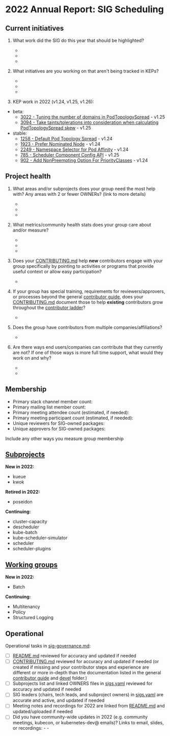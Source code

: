 # 2022 Annual Report: SIG Scheduling

## Current initiatives

1. What work did the SIG do this year that should be highlighted?

   -
   -
   -

2. What initiatives are you working on that aren't being tracked in KEPs?

   -
   -
   -



3. KEP work in 2022 (v1.24, v1.25, v1.26):
  - beta:
    - [3022 - Tuning the number of domains in PodTopologySpread](https://github.com/kubernetes/enhancements/tree/master/keps/sig-scheduling/3022-min-domains-in-pod-topology-spread) - v1.25
    - [3094 - Take taints/tolerations into consideration when calculating PodTopologySpread skew](https://github.com/kubernetes/enhancements/tree/master/keps/sig-scheduling/3094-pod-topology-spread-considering-taints) - v1.25
  - stable:
    - [1258 - Default Pod Topology Spread](https://github.com/kubernetes/enhancements/tree/master/keps/sig-scheduling/1258-default-pod-topology-spread) - v1.24
    - [1923 - Prefer Nominated Node](https://github.com/kubernetes/enhancements/tree/master/keps/sig-scheduling/1923-prefer-nominated-node) - v1.24
    - [2249 - Namespace Selector for Pod Affinity](https://github.com/kubernetes/enhancements/tree/master/keps/sig-scheduling/2249-pod-affinity-namespace-selector) - v1.24
    - [785 - Scheduler Component Config API](https://github.com/kubernetes/enhancements/tree/master/keps/sig-scheduling/785-scheduler-component-config-api) - v1.25
    - [902 - Add NonPreempting Option For PriorityClasses](https://github.com/kubernetes/enhancements/tree/master/keps/sig-scheduling/902-non-preempting-priorityclass) - v1.24


## Project health

1. What areas and/or subprojects does your group need the most help with?
   Any areas with 2 or fewer OWNERs? (link to more details)

   -
   -
   -

2. What metrics/community health stats does your group care about and/or measure?

   -
   -
   -

3. Does your [CONTRIBUTING.md] help **new** contributors engage with your group specifically by pointing
   to activities or programs that provide useful context or allow easy participation?

   -

4. If your group has special training, requirements for reviewers/approvers, or processes beyond the general [contributor guide],
   does your [CONTRIBUTING.md] document those to help **existing** contributors grow throughout the [contributor ladder]?

   -

5. Does the group have contributors from multiple companies/affiliations?

   -

6. Are there ways end users/companies can contribute that they currently are not?
   If one of those ways is more full time support, what would they work on and why?

   -
   -

## Membership

- Primary slack channel member count:
- Primary mailing list member count:
- Primary meeting attendee count (estimated, if needed):
- Primary meeting participant count (estimated, if needed):
- Unique reviewers for SIG-owned packages: <!-- in future, this will be generated from OWNERS files referenced from subprojects, expanded with OWNERS_ALIASES files -->
- Unique approvers for SIG-owned packages: <!-- in future, this will be generated from OWNERS files referenced from subprojects, expanded with OWNERS_ALIASES files -->

Include any other ways you measure group membership

## [Subprojects](https://git.k8s.io/community/sig-scheduling#subprojects)



**New in 2022:**

  - kueue
  - kwok

**Retired in 2022:**

  - poseidon

**Continuing:**

  - cluster-capacity
  - descheduler
  - kube-batch
  - kube-scheduler-simulator
  - scheduler
  - scheduler-plugins


## [Working groups](https://git.k8s.io/community/sig-scheduling#working-groups)


**New in 2022:**

 - Batch

**Continuing:**

 - Multitenancy
 - Policy
 - Structured Logging

## Operational

Operational tasks in [sig-governance.md]:

- [ ] [README.md] reviewed for accuracy and updated if needed
- [ ] [CONTRIBUTING.md] reviewed for accuracy and updated if needed
      (or created if missing and your contributor steps and experience are different or more
      in-depth than the documentation listed in the general [contributor guide] and [devel] folder.)
- [ ] Subprojects list and linked OWNERS files in [sigs.yaml] reviewed for accuracy and updated if needed
- [ ] SIG leaders (chairs, tech leads, and subproject owners) in [sigs.yaml] are accurate and active, and updated if needed
- [ ] Meeting notes and recordings for 2022 are linked from [README.md] and updated/uploaded if needed
- [ ] Did you have community-wide updates in 2022 (e.g. community meetings, kubecon, or kubernetes-dev@ emails)? Links to email, slides, or recordings:
      -
      -

[CONTRIBUTING.md]: https://git.k8s.io/community/sig-scheduling/CONTRIBUTING.md
[contributor ladder]: https://git.k8s.io/community/community-membership.md
[sig-governance.md]: https://git.k8s.io/community/committee-steering/governance/sig-governance.md
[README.md]: https://git.k8s.io/community/sig-scheduling/README.md
[sigs.yaml]: https://git.k8s.io/community/sigs.yaml
[contributor guide]: https://git.k8s.io/community/contributors/guide/README.md
[devel]: https://git.k8s.io/community/contributors/devel/README.md
